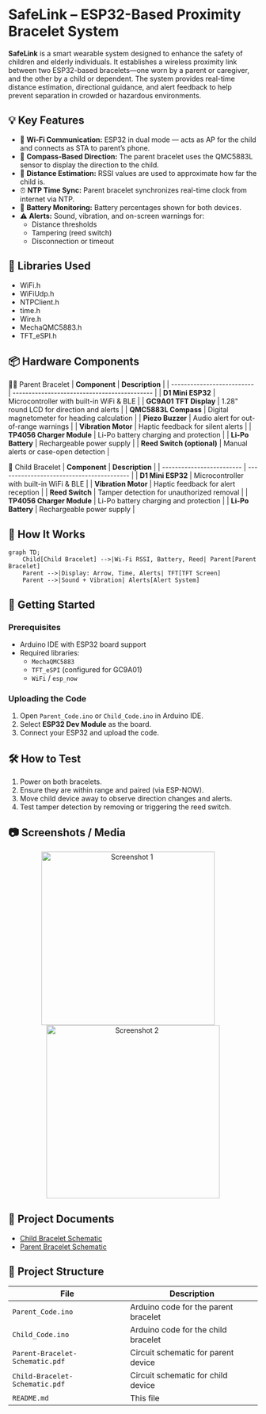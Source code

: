 # SafeLink – ESP32-Based Proximity Bracelet System

**SafeLink** is a smart wearable system designed to enhance the safety of children and elderly individuals. It establishes a wireless proximity link between two ESP32-based bracelets—one worn by a parent or caregiver, and the other by a child or dependent. The system provides real-time distance estimation, directional guidance, and alert feedback to help prevent separation in crowded or hazardous environments.

## 💡 Key Features

- 📡 **Wi-Fi Communication:** ESP32 in dual mode — acts as AP for the child and connects as STA to parent’s phone.
- 🧭 **Compass-Based Direction:** The parent bracelet uses the QMC5883L sensor to display the direction to the child.
- 📏 **Distance Estimation:** RSSI values are used to approximate how far the child is.
- ⏰ **NTP Time Sync:** Parent bracelet synchronizes real-time clock from internet via NTP.
- 🔋 **Battery Monitoring:** Battery percentages shown for both devices.
- ⚠️ **Alerts:** Sound, vibration, and on-screen warnings for:
  - Distance thresholds
  - Tampering (reed switch)
  - Disconnection or timeout
 
## 🧰 Libraries Used

- WiFi.h
- WiFiUdp.h
- NTPClient.h
- time.h
- Wire.h
- MechaQMC5883.h
- TFT_eSPI.h

## 📦 Hardware Components

👨‍👧 Parent Bracelet
| **Component**              | **Description**                              |
| -------------------------- | -------------------------------------------- |
| **D1 Mini ESP32**          | Microcontroller with built-in WiFi & BLE     |
| **GC9A01 TFT Display**     | 1.28" round LCD for direction and alerts     |
| **QMC5883L Compass**       | Digital magnetometer for heading calculation |
| **Piezo Buzzer**           | Audio alert for out-of-range warnings        |
| **Vibration Motor**        | Haptic feedback for silent alerts            |
| **TP4056 Charger Module**  | Li-Po battery charging and protection        |
| **Li-Po Battery**          | Rechargeable power supply                    |
| **Reed Switch (optional)** | Manual alerts or case-open detection         |


🧒 Child Bracelet
| **Component**             | **Description**                           |
| ------------------------- | ----------------------------------------- |
| **D1 Mini ESP32**         | Microcontroller with built-in WiFi & BLE  |
| **Vibration Motor**       | Haptic feedback for alert reception       |
| **Reed Switch**           | Tamper detection for unauthorized removal |
| **TP4056 Charger Module** | Li-Po battery charging and protection     |
| **Li-Po Battery**         | Rechargeable power supply                 |


## 🧪 How It Works

```mermaid
graph TD;
    Child[Child Bracelet] -->|Wi-Fi RSSI, Battery, Reed| Parent[Parent Bracelet]
    Parent -->|Display: Arrow, Time, Alerts| TFT[TFT Screen]
    Parent -->|Sound + Vibration| Alerts[Alert System]
```

## 🚀 Getting Started

### Prerequisites

- Arduino IDE with ESP32 board support
- Required libraries:  
  - `MechaQMC5883`  
  - `TFT_eSPI` (configured for GC9A01)  
  - `WiFi` / `esp_now`

### Uploading the Code

1. Open `Parent_Code.ino` or `Child_Code.ino` in Arduino IDE.
2. Select **ESP32 Dev Module** as the board.
3. Connect your ESP32 and upload the code.

## 🛠️ How to Test

1. Power on both bracelets.
2. Ensure they are within range and paired (via ESP-NOW).
3. Move child device away to observe direction changes and alerts.
4. Test tamper detection by removing or triggering the reed switch.

## 📷 Screenshots / Media
<div align="center">
  <img src="https://github.com/user-attachments/assets/ad7c615a-64eb-40ef-98b1-5f8ace6e6ffd" width="350" height="350" alt="Screenshot 1" style="margin-right: 20px;" />
  <img src="https://github.com/user-attachments/assets/06812145-f4ab-43a8-8584-94b006f13d7e" width="350" height="350" alt="Screenshot 2" />
</div>

## 📄 Project Documents

- [Child Bracelet Schematic](Child-Bracelet-Schematic.pdf)
- [Parent Bracelet Schematic](Parent-Bracelet-Schematic.pdf)

## 📁 Project Structure

| File | Description |
|------|-------------|
| `Parent_Code.ino` | Arduino code for the parent bracelet |
| `Child_Code.ino` | Arduino code for the child bracelet |
| `Parent-Bracelet-Schematic.pdf` | Circuit schematic for parent device |
| `Child-Bracelet-Schematic.pdf` | Circuit schematic for child device |
| `README.md` | This file |
